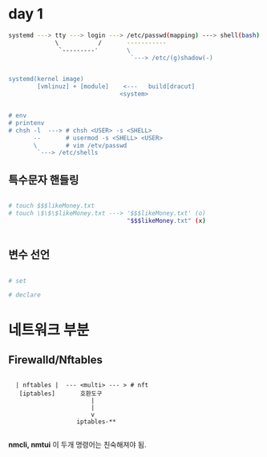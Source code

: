 # day 1

```bash
systemd ---> tty ---> login ---> /etc/passwd(mapping) ---> shell(bash)
             \           /       -----------
              `---------'        \              
                                  `---> /etc/(g)shadow(-)


systemd(kernel image) 
        [vmlinuz] + [module]    <---   build[dracut]
                               <system>


# env
# printenv
# chsh -l  ---> # chsh <USER> -s <SHELL> 
       --       # usermod -s <SHELL> <USER>
       \        # vim /etv/passwd
        `---> /etc/shells
```                              


## 특수문자 핸들링

```bash

# touch $$$likeMoney.txt
# touch \$\$\$likeMoney.txt ---> '$$$likeMoney.txt' (o)
                                 "$$$likeMoney.txt" (x)



```


## 변수 선언

```bash

# set

# declare


```


# 네트워크 부분


## Firewalld/Nftables

```text

  | nftables |  --- <multi> --- > # nft 
   [iptables]       호환도구
                       |
                       |
                       v
                   iptables-**


```                   
__nmcli, nmtui__ 이 두개 명령어는 친숙해져야 됨.















